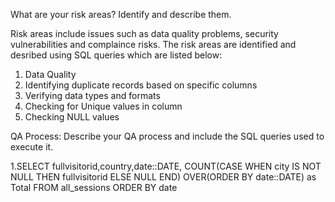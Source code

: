 What are your risk areas? Identify and describe them.

Risk areas include issues such as data quality problems, security vulnerabilities and complaince risks. The risk areas are identified and desribed using SQL queries which are listed below:
1. Data Quality
2. Identifying duplicate records based on specific columns
3. Verifying data types and formats
4. Checking for Unique values in column
5. Checking NULL values 

QA Process:
Describe your QA process and include the SQL queries used to execute it.

1.SELECT fullvisitorid,country,date::DATE,
       COUNT(CASE WHEN city IS NOT NULL THEN fullvisitorid 
			ELSE NULL END)
			OVER(ORDER BY date::DATE) as Total
FROM all_sessions
ORDER BY date 

